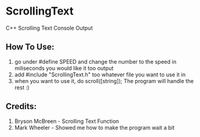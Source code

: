 # ScrollingText
C++ Scrolling Text Console Output

## How To Use:
1. go under #define SPEED and change the number to the speed in miliseconds you would like it too output
2. add #include "ScrollingText.h" too whatever file you want to use it in
3. when you want to use it, do scroll([string]); The program will handle the rest :)

## Credits:
1. Bryson McBreen - Scrolling Text Function
2. Mark Wheeler - Showed me how to make the program wait a bit
